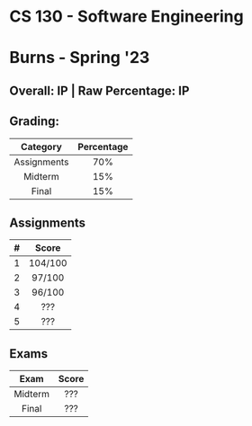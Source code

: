 # CS 130 - Software Engineering

# Burns - Spring '23

## Overall: IP | Raw Percentage: IP

## Grading:

|  Category   | Percentage |
| :---------: | :--------: |
| Assignments |    70%     |
|   Midterm   |    15%     |
|    Final    |    15%     |

## Assignments

|  #   |  Score  |
| :--: | :-----: |
|  1   | 104/100 |
|  2   | 97/100  |
|  3   | 96/100  |
|  4   |   ???   |
|  5   |   ???   |

## Exams

|  Exam   | Score |
| :-----: | :---: |
| Midterm |  ???  |
|  Final  |  ???  |

